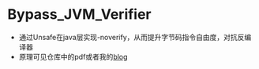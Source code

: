 # Bypass_JVM_Verifier
- 通过Unsafe在java层实现-noverify，从而提升字节码指令自由度，对抗反编译器
- 原理可见仓库中的pdf或者我的[blog](http://www.luelueking.com/archives/1695293894037)
